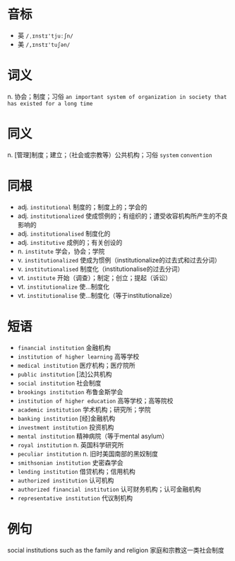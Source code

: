 # 音标

- 英 `/ˌɪnstɪ'tjuːʃn/`
- 美 `/,ɪnstɪ'tuʃən/`

# 词义

n. 协会；制度；习俗
`an important system of organization in society that has existed for a long time`

# 同义

n. [管理]制度；建立；（社会或宗教等）公共机构；习俗
`system` `convention`

# 同根

- adj. `institutional` 制度的；制度上的；学会的
- adj. `institutionalized` 使成惯例的；有组织的；遭受收容机构所产生的不良影响的
- adj. `institutionalised` 制度化的
- adj. `institutive` 成例的；有关创设的
- n. `institute` 学会，协会；学院
- v. `institutionalized` 使成为惯例（institutionalize的过去式和过去分词）
- v. `institutionalised` 制度化（institutionalise的过去分词）
- vt. `institute` 开始（调查）；制定；创立；提起（诉讼）
- vt. `institutionalize` 使…制度化
- vt. `institutionalise` 使…制度化（等于institutionalize）

# 短语

- `financial institution` 金融机构
- `institution of higher learning` 高等学校
- `medical institution` 医疗机构；医疗院所
- `public institution` [法]公共机构
- `social institution` 社会制度
- `brookings institution` 布鲁金斯学会
- `institution of higher education` 高等学校；高等院校
- `academic institution` 学术机构；研究所；学院
- `banking institution` [经]金融机构
- `investment institution` 投资机构
- `mental institution` 精神病院（等于mental asylum）
- `royal institution` n. 英国科学研究所
- `peculiar institution` n. 旧时美国南部的黑奴制度
- `smithsonian institution` 史密森学会
- `lending institution` 借贷机构；信用机构
- `authorized institution` 认可机构
- `authorized financial institution` 认可财务机构；认可金融机构
- `representative institution` 代议制机构

# 例句

social institutions such as the family and religion
家庭和宗教这一类社会制度


